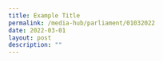 ```yaml
---
title: Example Title
permalink: /media-hub/parliament/01032022
date: 2022-03-01
layout: post
description: ""
---
```


